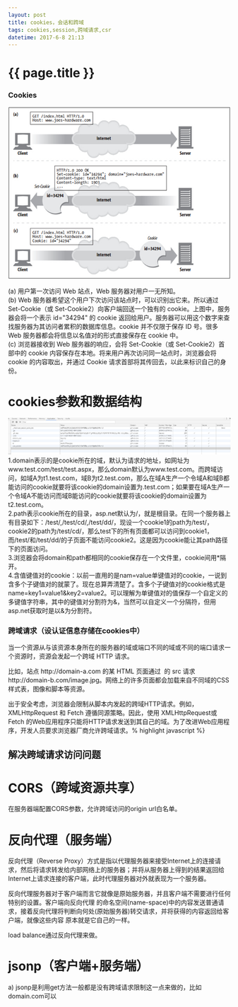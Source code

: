 ```yaml
---
layout: post
title: cookies，会话和跨域
tags: cookies,session,跨域请求,csr
datetime: 2017-6-8 21:13
---
```


{{ page.title }}
================

### Cookies
<img src="/assets/img/set-cookies.png" />
<p>
(a) 用户第一次访问 Web 站点，Web 服务器对用户一无所知。<br/>
(b) Web 服务器希望这个用户下次访问该站点时，可以识别出它来。所以通过 Set-Cookie（或 Set-Cookie2）向客户端回送一个独有的 cookie。上图中，服务器会将一个表示 id="34294" 的 cookie 返回给用户。服务器可以用这个数字来查找服务器为其访问者累积的数据库信息。cookie 并不仅限于保存 ID 号。很多 Web 服务器都会将信息以名值对的形式直接保存在 cookie 中。<br/>
(c) 浏览器接收到 Web 服务器的响应，会将 Set-Cookie（或 Set-Cookie2）首部中的 cookie 内容保存在本地。将来用户再次访问同一站点时，浏览器会将 cookie 的内容取出，并通过 Cookie 请求首部将其传回去，以此来标识自己的身份。<br/>
</p>

# cookies参数和数据结构
<img src="/assets/img/cookie-sample.png" />
1.domain表示的是cookie所在的域，默认为请求的地址，如网址为www.test.com/test/test.aspx，那么domain默认为www.test.com。而跨域访问，如域A为t1.test.com，域B为t2.test.com，那么在域A生产一个令域A和域B都能访问的cookie就要将该cookie的domain设置为.test.com；如果要在域A生产一个令域A不能访问而域B能访问的cookie就要将该cookie的domain设置为t2.test.com。<br/>
2.path表示cookie所在的目录，asp.net默认为/，就是根目录。在同一个服务器上有目录如下：/test/,/test/cd/,/test/dd/，现设一个cookie1的path为/test/，cookie2的path为/test/cd/，那么test下的所有页面都可以访问到cookie1，而/test/和/test/dd/的子页面不能访问cookie2。这是因为cookie能让其path路径下的页面访问。<br/>
3.浏览器会将domain和path都相同的cookie保存在一个文件里，cookie间用*隔开。<br/>
4.含值键值对的cookie：以前一直用的是nam=value单键值对的cookie，一说到含多个子键值对的就蒙了。现在总算弄清楚了。含多个子键值对的cookie格式是name=key1=value1&key2=value2。可以理解为单键值对的值保存一个自定义的多键值字符串，其中的键值对分割符为&，当然可以自定义一个分隔符，但用asp.net获取时是以&为分割符。<br/>

### 跨域请求（设认证信息存储在cookies中）
<p>
当一个资源从与该资源本身所在的服务器的域或端口不同的域或不同的端口请求一个资源时，资源会发起一个跨域 HTTP 请求。
</p>
<p>
比如，站点 http://domain-a.com 的某 HTML 页面通过 <img> 的 src 请求 http://domain-b.com/image.jpg。网络上的许多页面都会加载来自不同域的CSS样式表，图像和脚本等资源。
</p>
<p>
出于安全考虑，浏览器会限制从脚本内发起的跨域HTTP请求。例如，XMLHttpRequest 和 Fetch 遵循<a src="https://developer.mozilla.org/zh-CN/docs/Web/Security/Same-origin_policy">同源策略</a>。因此，使用 XMLHttpRequest或 Fetch 的Web应用程序只能将HTTP请求发送到其自己的域。为了改进Web应用程序，开发人员要求浏览器厂商允许跨域请求。% highlight javascript %}
</p>

## 解决跨域请求访问问题
# CORS（跨域资源共享）
在服务器端配置CORS参数，允许跨域访问的origin url白名单。

# 反向代理（服务端）
<p>
反向代理（Reverse Proxy）方式是指以代理服务器来接受Internet上的连接请求，然后将请求转发给内部网络上的服务器；并将从服务器上得到的结果返回给Internet上请求连接的客户端，此时代理服务器对外就表现为一个服务器。
</p>
<p>
反向代理服务器对于客户端而言它就像是原始服务器，并且客户端不需要进行任何特别的设置。客户端向反向代理 的命名空间(name-space)中的内容发送普通请求，接着反向代理将判断向何处(原始服务器)转交请求，并将获得的内容返回给客户端，就像这些内容 原本就是它自己的一样。
</p>
<p>
load balance通过反向代理来做。
</p>

# jsonp（客户端+服务端）
a) jsonp是利用get方法一般都是没有跨域请求限制这一点来做的，比如domain.com可以<script src="www.google.com/some/script.js" />来引入别的domain的js/img或者css资源。所以jsonp只支持http get方法.<br/>
b) jsonp要求在ajax请求中url?后加入key为callback，value为callback_function的参数。<br/>
c) 服务端返回的数据需要把json数据包装到callback_function里边。<br/>
比如:<br/>
服务器返回的数据是{ trans_count: 1000 }，那序列化返回给客户端的数据就是"callback_function({trans_count: 1000}"<br/>
最后客户端获取到数据之后就直接调用预先在客户端定义好的函数callback_function()处理{trans_count: 1000}。<br/>
{% highlight javascript %}
    $.ajax({
        url:"http://crossdomain.com/services.php",
        dataType:'jsonp',
        data:'',
        jsonp:'callback',
        success:function(result) {
            for(var i in result) {
                alert(i+":"+result[i]);//循环输出a:1,b:2,etc.
            }
        },
        timeout:3000
    });
{% endhighlight %}
<p>
jsonp来获取domainA的session_id，然后客户端用callback_function set cookie把，session_id设置到domainB的cookies里，
那跨域访问（Ajax/request）的时候，cookie就带着session_id信息，如果domainB和domainA使用同一个session系统，就能获取用户信息。
或者把用户名存放在cookie里。
</P>
